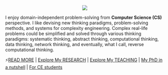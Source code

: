 <div style="text-align: center;">
    <img src="https://capsule-render.vercel.app/api?type=waving&height=200&color=gradient&text=Morteza's%20Coding%20Hall&animation=twinkling&descAlign=45&textBg=false&fontColor=balck" />
</div>

<!--
# Welcome 👋
# Morteza's Coding Hall

**m-zakeri/m-zakeri** is a ✨ _special_ ✨ repository because its `README.md` (this file) appears on your GitHub profile.

Here are some ideas to get you started:

- 🔭 I’m currently working on ...
- 🌱 I’m currently learning ...
- 👯 I’m looking to collaborate on ...
- 🤔 I’m looking for help with ...
- 💬 Ask me about ...
- 📫 How to reach me: ...
- 😄 Pronouns: ...
- ⚡ Fun fact: ...
-->


I enjoy domain-independent problem-solving from **Computer Science (CS)** perspective.
I like devising new thinking paradigms, problem-solving methods, and systems for complexity engineering. 
Complex real-life problems could be simplified and solved through various thinking paradigms: systematic thinking, abstract thinking, computational thinking, data thinking, network thinking, and eventually, what I call, reverse computational thinking. 


⚡[READ MORE](https://m-zakeri.github.io/) | [Explore My RESEARCH](https://m-zakeri.github.io/pages/research.html) | [Explore My TEACHING](https://m-zakeri.github.io/list-of-my-teaching-courses.html#list-of-my-teaching-courses) | [My PhD in a nutshell](https://m-zakeri.github.io/PhD/) | [For CE students ](http://webpages.iust.ac.ir/morteza_zakeri/repo/iust_course_materials/index.html) 
